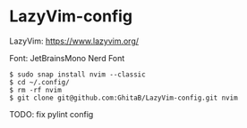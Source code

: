# LazyVim-config

LazyVim: https://www.lazyvim.org/

Font: JetBrainsMono Nerd Font

```
$ sudo snap install nvim --classic
$ cd ~/.config/
$ rm -rf nvim
$ git clone git@github.com:GhitaB/LazyVim-config.git nvim
```

TODO: fix pylint config
